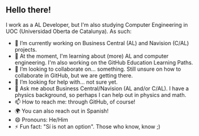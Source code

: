 ## Hello there!

I work as a AL Developer, but I'm also studying Computer Engineering in UOC (Universidad Oberta de Catalunya). As such:

- 🔭 I’m currently working on Business Central (AL) and Navision (C/AL) projects.
- 🌱 At the moment, I'm learning about (more) AL and computer engineering. I'm also working on the GitHub Education Learning Paths.
- 👯 I’m looking to collaborate on... something. Still unsure on how to collaborate in GitHub, but we are getting there.
- 🤔 I’m looking for help with... not sure yet.
- 💬 Ask me about Business Central/Navision (AL and/or C/AL). I have a physics background, so perhaps I can help out in physics and math.
- 📫 How to reach me: through GitHub, of course!
- 🌍 You can also reach out in Spanish!
- 😄 Pronouns: He/Him
- ⚡ Fun fact: "Sí is not an option". Those who know, know ;)

